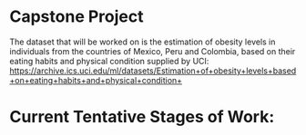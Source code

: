 # Capstone Project

The dataset that will be worked on is the estimation of obesity levels in individuals from the countries of Mexico, Peru and Colombia, based on their eating habits and physical condition supplied by UCI: https://archive.ics.uci.edu/ml/datasets/Estimation+of+obesity+levels+based+on+eating+habits+and+physical+condition+

# Current Tentative Stages of Work:

